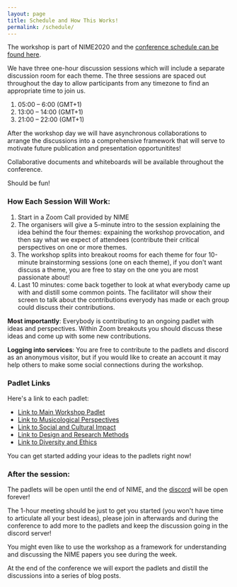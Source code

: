```yaml
---
layout: page
title: Schedule and How This Works!
permalink: /schedule/
---
```


The workshop is part of NIME2020 and the [conference schedule can be found here](https://nime2020.bcu.ac.uk/programme/).

We have three one-hour discussion sessions which will include a separate discussion room for each theme. The three sessions are spaced out throughout the day to allow participants from any timezone to find an appropriate time to join us.

1. 05:00 – 6:00 (GMT+1)
2. 13:00 – 14:00 (GMT+1)
3. 21:00 – 22:00 (GMT+1)

After the workshop day we will have asynchronous collaborations to arrange the discussions into a comprehensive framework that will serve to motivate future publication and presentation opportunitites!

Collaborative documents and whiteboards will be available throughout the conference.

Should be fun!

### How Each Session Will Work:

1. Start in a Zoom Call provided by NIME
2. The organisers will give a 5-minute intro to the session explaining the idea behind the four themes: expaining the workshop provocation, and then say what we expect of attendees (contribute their critical perspectives on one or more themes.
3. The workshop splits into breakout rooms for each theme for four 10-minute brainstorming sessions (one on each theme), if you don't want discuss a theme, you are free to stay on the one you are most passionate about!
4. Last 10 minutes: come back together to look at what everybody came up with and distill some common points. The facilitator will show their screen to talk about the contributions everyody has made or each group could discuss their contributions.

**Most importantly**: Everybody is contributing to an ongoing padlet with ideas and perspectives. Within Zoom breakouts you should discuss these ideas and come up with some new contributions.

**Logging into services**: You are free to contribute to the padlets and discord as an anonymous visitor, but if you would like to create an account it may help others to make some social connections during the workshop.

### Padlet Links

Here's a link to each padlet:

- [Link to Main Workshop Padlet](https://padlet.com/charlesmatarles/1xft4xqn9jit55n7)
- [Link to Musicological Perspectives](https://padlet.com/charlesmatarles/48pzfxacd29wqtlc)
- [Link to Social and Cultural Impact](https://padlet.com/charlesmatarles/umm4c6vkaru5lm8n)
- [Link to Design and Research Methods](https://padlet.com/charlesmatarles/ucw3jjqzkxazx78j)
- [Link to Diversity and Ethics](https://padlet.com/charlesmatarles/qj11m1409djoafrq)

You can get started adding your ideas to the padlets right now!

### After the session:

The padlets will be open until the end of NIME, and the [discord](https://discord.gg/cPb69Rh) will be open forever!

The 1-hour meeting should be just to get you started (you won't have time to articulate all your best ideas), please join in afterwards and during the conference to add more to the padlets and keep the discussion going in the discord server!

You might even like to use the workshop as a framework for understanding and discussing the NIME papers you see during the week.

At the end of the conference we will export the padlets and distill the discussions into a series of blog posts.
